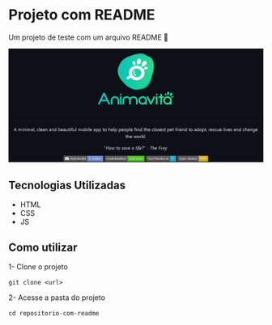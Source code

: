 # Projeto com README 
Um projeto de teste com um arquivo README 🚀

[<img src="Animação-tela.gif" alt="gif da tela inicial do projeto xyz">](https://google.com)

## Tecnologias Utilizadas
- HTML
- CSS
- JS

## Como utilizar

1- Clone o projeto
```
git clone <url>
```

2- Acesse a pasta do projeto
```
cd repositorio-com-readme
```
